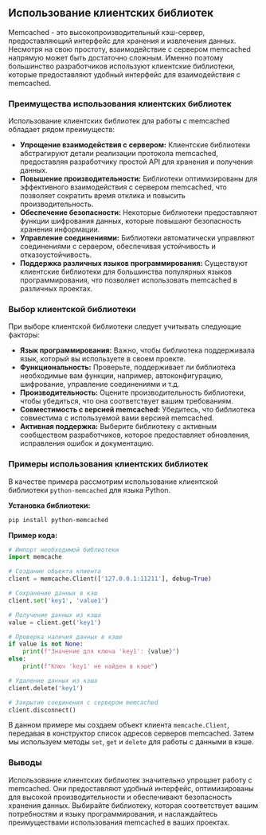 ## Использование клиентских библиотек

Memcached - это высокопроизводительный кэш-сервер, предоставляющий интерфейс для хранения и извлечения данных.  Несмотря на свою простоту, взаимодействие с сервером memcached напрямую может быть достаточно сложным. Именно поэтому большинство разработчиков используют клиентские библиотеки, которые предоставляют удобный интерфейс для взаимодействия с memcached.

### Преимущества использования клиентских библиотек

Использование клиентских библиотек для работы с memcached обладает рядом преимуществ:

* **Упрощение взаимодействия с сервером:**  Клиентские библиотеки абстрагируют детали реализации протокола memcached, предоставляя разработчику простой API для хранения и получения данных.
* **Повышение производительности:**  Библиотеки оптимизированы для эффективного взаимодействия с сервером memcached, что позволяет сократить время отклика и повысить производительность.
* **Обеспечение безопасности:**  Некоторые библиотеки предоставляют функции шифрования данных, которые повышают безопасность хранения информации.
* **Управление соединениями:**  Библиотеки автоматически управляют соединениями с сервером, обеспечивая устойчивость и отказоустойчивость.
* **Поддержка различных языков программирования:**  Существуют клиентские библиотеки для большинства популярных языков программирования, что позволяет использовать memcached в различных проектах.

### Выбор клиентской библиотеки

При выборе клиентской библиотеки следует учитывать следующие факторы:

* **Язык программирования:**  Важно, чтобы библиотека поддерживала язык, который вы используете в своем проекте.
* **Функциональность:**  Проверьте, поддерживает ли библиотека необходимые вам функции, например, автоконфигурацию, шифрование, управление соединениями и т.д.
* **Производительность:**  Оцените производительность библиотеки, чтобы убедиться, что она соответствует вашим требованиям.
* **Совместимость с версией memcached:**  Убедитесь, что библиотека совместима с используемой вами версией memcached.
* **Активная поддержка:**  Выберите библиотеку с активным сообществом разработчиков, которое предоставляет обновления, исправления ошибок и документацию.

### Примеры использования клиентских библиотек

В качестве примера рассмотрим использование клиентской библиотеки `python-memcached` для языка Python.

**Установка библиотеки:**

```bash
pip install python-memcached
```

**Пример кода:**

```python
# Импорт необходимой библиотеки
import memcache

# Создание объекта клиента
client = memcache.Client(['127.0.0.1:11211'], debug=True)

# Сохранение данных в кэш
client.set('key1', 'value1')

# Получение данных из кэша
value = client.get('key1')

# Проверка наличия данных в кэше
if value is not None:
    print(f"Значение для ключа 'key1': {value}")
else:
    print(f"Ключ 'key1' не найден в кэше")

# Удаление данных из кэша
client.delete('key1')

# Закрытие соединения с сервером memcached
client.disconnect()
```

В данном примере мы создаем объект клиента `memcache.Client`, передавая в конструктор список адресов серверов memcached. Затем мы используем методы `set`, `get` и `delete` для работы с данными в кэше.

### Выводы

Использование клиентских библиотек значительно упрощает работу с memcached. Они предоставляют удобный интерфейс, оптимизированы для высокой производительности и обеспечивают безопасность хранения данных. Выбирайте библиотеку, которая соответствует вашим потребностям и языку программирования, и наслаждайтесь преимуществами использования memcached в ваших проектах. 
